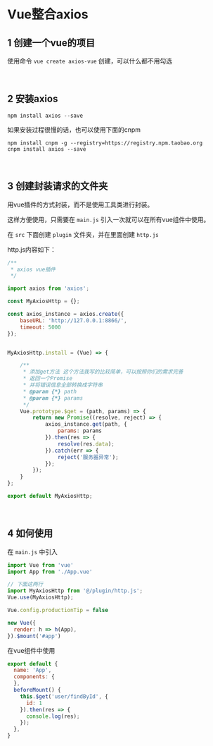 # Vue整合axios

## 1 创建一个vue的项目

使用命令 `vue create axios-vue` 创建，可以什么都不用勾选

<br>

## 2 安装axios

`npm install axios --save`

如果安装过程很慢的话，也可以使用下面的cnpm

```shell
npm install cnpm -g --registry=https://registry.npm.taobao.org
cnpm install axios --save
```

<br>

## 3 创建封装请求的文件夹

用vue插件的方式封装，而不是使用工具类进行封装。

这样方便使用，只需要在 `main.js` 引入一次就可以在所有vue组件中使用。

在 `src` 下面创建 `plugin` 文件夹，并在里面创建 `http.js`

http.js内容如下：

```js
/**
 * axios vue插件
 */

import axios from 'axios';

const MyAxiosHttp = {};

const axios_instance = axios.create({
    baseURL: 'http://127.0.0.1:8866/',
    timeout: 5000
});


MyAxiosHttp.install = (Vue) => {

    /**
     * 添加get方法 这个方法我写的比较简单，可以按照你们的需求完善
     * 返回一个Promise
     * 并将错误信息全部转换成字符串
     * @param {*} path 
     * @param {*} params 
     */
    Vue.prototype.$get = (path, params) => {
        return new Promise((resolve, reject) => {
            axios_instance.get(path, {
                params: params
            }).then(res => {
                resolve(res.data);
            }).catch(err => {
                reject('服务器异常');
            });
        });
    }
};

export default MyAxiosHttp;
```

<br>

## 4 如何使用

在 `main.js` 中引入

```js
import Vue from 'vue'
import App from './App.vue'

// 下面这两行
import MyAxiosHttp from '@/plugin/http.js';
Vue.use(MyAxiosHttp);

Vue.config.productionTip = false

new Vue({
  render: h => h(App),
}).$mount('#app')
```

在vue组件中使用

```js
export default {
  name: 'App',
  components: {
  },
  beforeMount() {
    this.$get('user/findById', {
      id: 1
    }).then(res => {
      console.log(res);
    });
  },
}
```

